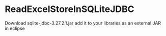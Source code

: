 # ReadExcelStoreInSQLiteJDBC
Download sqlite-jdbc-3.27.2.1.jar
add it to your libraries as an external JAR in eclipse
